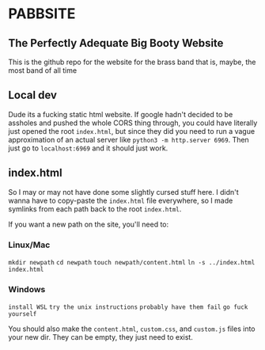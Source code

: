 # PABBSITE
## The Perfectly Adequate Big Booty Website

This is the github repo for the website for the brass band that is, maybe, the most band of all time

## Local dev
Dude its a fucking static html website. If google hadn't decided to be assholes and pushed the whole CORS thing through, you could have literally just opened the root `index.html`, but since they did you need to run a vague approximation of an actual server like `python3 -m http.server 6969`. Then just go to `localhost:6969` and it should just work.

## index.html
So I may or may not have done some slightly cursed stuff here. I didn't wanna have to copy-paste the `index.html` file everywhere, so I made symlinks from each path back to the root `index.html`.

If you want a new path on the site, you'll need to:
### Linux/Mac
`mkdir newpath`
`cd newpath`
`touch newpath/content.html`
`ln -s ../index.html index.html`

### Windows
`install WSL`
`try the unix instructions`
`probably have them fail`
`go fuck yourself`

You should also make the `content.html`, `custom.css`, and `custom.js` files into your new dir. They can be empty, they just need to exist.